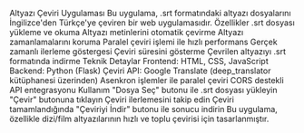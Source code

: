 Altyazı Çeviri Uygulaması
Bu uygulama, .srt formatındaki altyazı dosyalarını İngilizce'den Türkçe'ye çeviren bir web uygulamasıdır.
Özellikler
.srt dosyası yükleme ve okuma
Altyazı metinlerini otomatik çevirme
Altyazı zamanlamalarını koruma
Paralel çeviri işlemi ile hızlı performans
Gerçek zamanlı ilerleme göstergesi
Çeviri süresini gösterme
Çevrilen altyazıyı .srt formatında indirme
Teknik Detaylar
Frontend: HTML, CSS, JavaScript
Backend: Python (Flask)
Çeviri API: Google Translate (deep_translator kütüphanesi üzerinden)
Asenkron işlemler ile paralel çeviri
CORS destekli API entegrasyonu
Kullanım
"Dosya Seç" butonu ile .srt dosyası yükleyin
"Çevir" butonuna tıklayın
Çeviri ilerlemesini takip edin
Çeviri tamamlandığında "Çeviriyi İndir" butonu ile sonucu indirin
Bu uygulama, özellikle dizi/film altyazılarının hızlı ve toplu çevirisi için tasarlanmıştır.
